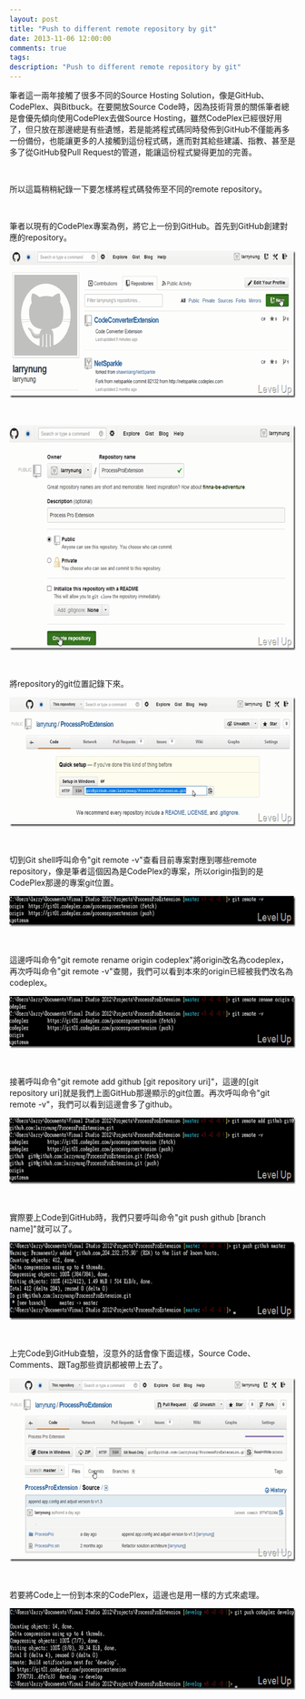 ```yaml
---
layout: post
title: "Push to different remote repository by git"
date: 2013-11-06 12:00:00
comments: true
tags: 
description: "Push to different remote repository by git"
---
```

<p>筆者這一兩年接觸了很多不同的Source Hosting Solution，像是GitHub、CodePlex、與Bitbuck。在要開放Source Code時，因為技術背景的關係筆者總是會優先傾向使用CodePlex去做Source Hosting，雖然CodePlex已經很好用了，但只放在那邊總是有些遺憾，若是能將程式碼同時發佈到GitHub不僅能再多一份備份，也能讓更多的人接觸到這份程式碼，進而對其給些建議、指教、甚至是多了從GitHub發Pull Request的管道，能讓這份程式變得更加的完善。</p>  <p> </p>  <p>所以這篇稍稍紀錄一下要怎樣將程式碼發佈至不同的remote repository。</p>  <p> </p>  <p>筆者以現有的CodePlex專案為例，將它上一份到GitHub。首先到GitHub創建對應的repository。</p>  <p><img style="border-left-width: 0px; border-right-width: 0px; border-bottom-width: 0px; border-top-width: 0px" border="0" alt="image" src="\images\posts\8f0edf04-3576-421f-aa48-0e32a731eb78\image_thumb_1.png" width="644" height="259" /></a></p>  <p> </p>  <p><a href="http://files.dotblogs.com.tw/larrynung/1305/b57799b9241f_BD09/image_2.png"><img style="border-left-width: 0px; border-right-width: 0px; border-bottom-width: 0px; border-top-width: 0px" border="0" alt="image" src="\images\posts\8f0edf04-3576-421f-aa48-0e32a731eb78\image_thumb.png" width="644" height="396" /></a></p>  <p> </p>  <p>將repository的git位置記錄下來。</p>  <p><a href="http://files.dotblogs.com.tw/larrynung/1305/b57799b9241f_BD09/image_6.png"><img style="border-left-width: 0px; border-right-width: 0px; border-bottom-width: 0px; border-top-width: 0px" border="0" alt="image" src="\images\posts\8f0edf04-3576-421f-aa48-0e32a731eb78\image_thumb_2.png" width="644" height="228" /></a></p>  <p> </p>  <p>切到Git shell呼叫命令"git remote -v"查看目前專案對應到哪些remote repository，像是筆者這個因為是CodePlex的專案，所以origin指到的是CodePlex那邊的專案git位置。</p>  <p><a href="http://files.dotblogs.com.tw/larrynung/1305/b57799b9241f_BD09/image_8.png"><img style="border-left-width: 0px; border-right-width: 0px; border-bottom-width: 0px; border-top-width: 0px" border="0" alt="image" src="\images\posts\8f0edf04-3576-421f-aa48-0e32a731eb78\image_thumb_3.png" width="644" height="54" /></a></p>  <p> </p>  <p>這邊呼叫命令"git remote rename origin codeplex"將origin改名為codeplex，再次呼叫命令"git remote -v"查閱，我們可以看到本來的origin已經被我們改名為codeplex。</p>  <p><a href="http://files.dotblogs.com.tw/larrynung/1305/b57799b9241f_BD09/image_10.png"><img style="border-left-width: 0px; border-right-width: 0px; border-bottom-width: 0px; border-top-width: 0px" border="0" alt="image" src="\images\posts\8f0edf04-3576-421f-aa48-0e32a731eb78\image_thumb_4.png" width="644" height="92" /></a></p>  <p> </p>  <p>接著呼叫命令"git remote add github [git repository uri]"，這邊的[git repository uri]就是我們上面GitHub那邊顯示的git位置。再次呼叫命令"git remote -v"，我們可以看到這邊會多了github。</p>  <p><a href="http://files.dotblogs.com.tw/larrynung/1305/b57799b9241f_BD09/image_12.png"><img style="border-left-width: 0px; border-right-width: 0px; border-bottom-width: 0px; border-top-width: 0px" border="0" alt="image" src="\images\posts\8f0edf04-3576-421f-aa48-0e32a731eb78\image_thumb_5.png" width="644" height="117" /></a></p>  <p> </p>  <p>實際要上Code到GitHub時，我們只要呼叫命令"git push github [branch name]"就可以了。</p>  <p><a href="http://files.dotblogs.com.tw/larrynung/1305/b57799b9241f_BD09/image_14.png"><img style="border-left-width: 0px; border-right-width: 0px; border-bottom-width: 0px; border-top-width: 0px" border="0" alt="image" src="\images\posts\8f0edf04-3576-421f-aa48-0e32a731eb78\image_thumb_6.png" width="644" height="137" /></a></p>  <p> </p>  <p>上完Code到GitHub查驗，沒意外的話會像下面這樣，Source Code、Comments、跟Tag那些資訊都被帶上去了。</p>  <p><a href="http://files.dotblogs.com.tw/larrynung/1305/b57799b9241f_BD09/image_16.png"><img style="border-left-width: 0px; border-right-width: 0px; border-bottom-width: 0px; border-top-width: 0px" border="0" alt="image" src="\images\posts\8f0edf04-3576-421f-aa48-0e32a731eb78\image_thumb_7.png" width="644" height="323" /></a></p>  <p> </p>  <p>若要將Code上一份到本來的CodePlex，這邊也是用一樣的方式來處理。</p>  <p><a href="http://files.dotblogs.com.tw/larrynung/1305/b57799b9241f_BD09/image_18.png"><img style="border-top: 0px; border-right: 0px; border-bottom: 0px; border-left: 0px" border="0" alt="image" src="\images\posts\8f0edf04-3576-421f-aa48-0e32a731eb78\image_thumb_8.png" width="653" height="144" /></p>